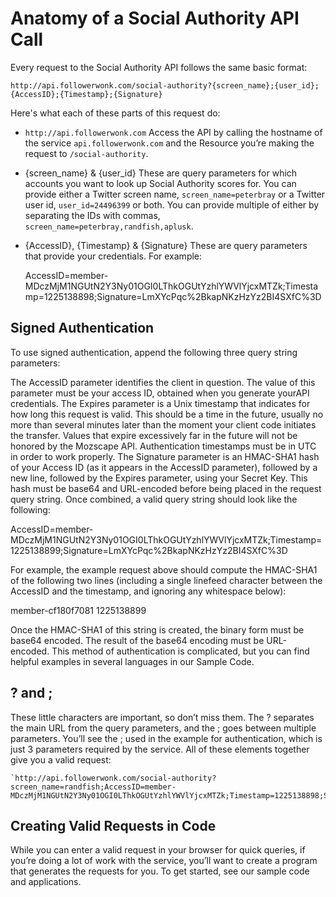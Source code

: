 # Anatomy of a Social Authority API Call

Every request to the Social Authority API follows the same basic format: 

    http://api.followerwonk.com/social-authority?{screen_name};{user_id};{AccessID};{Timestamp};{Signature}

Here's what each of these parts of this request do:

* `http://api.followerwonk.com`	
Access the API by calling the hostname of the service `api.followerwonk.com` and the Resource you’re making the request to `/social-authority`.

* {screen_name} & {user_id}
These are query parameters for which accounts you want to look up Social Authority scores for. You can provide either a Twitter screen name, `screen_name=peterbray` or a Twitter user id, `user_id=24496399` or both. You can provide multiple of either by separating the IDs with commas, `screen_name=peterbray,randfish,aplusk`.

* {AccessID}, {Timestamp} & {Signature}
These are query parameters that provide your credentials. For example:

    AccessID=member-MDczMjM1NGUtN2Y3Ny01OGI0LThkOGUtYzhlYWVlYjcxMTZk;Timestamp=1225138898;Signature=LmXYcPqc%2BkapNKzHzYz2BI4SXfC%3D

## Signed Authentication

To use signed authentication, append the following three query string parameters:

The AccessID parameter identifies the client in question. The value of this parameter must be your access ID, obtained when you generate yourAPI credentials.
The Expires parameter is a Unix timestamp that indicates for how long this request is valid. This should be a time in the future, usually no more than several minutes later than the moment your client code initiates the transfer. Values that expire excessively far in the future will not be honored by the Mozscape API. Authentication timestamps must be in UTC in order to work properly.
The Signature parameter is an HMAC-SHA1 hash of your Access ID (as it appears in the AccessID parameter), followed by a new line, followed by the Expires parameter, using your Secret Key. This hash must be base64 and URL-encoded before being placed in the request query string.
Once combined, a valid query string should look like the following:

AccessID=member-MDczMjM1NGUtN2Y3Ny01OGI0LThkOGUtYzhlYWVlYjcxMTZk;Timestamp=1225138899;Signature=LmXYcPqc%2BkapNKzHzYz2BI4SXfC%3D

For example, the example request above should compute the HMAC-SHA1 of the following two lines (including a single linefeed character between the AccessID and the timestamp, and ignoring any whitespace below):

member-cf180f7081 <newline> 1225138899

Once the HMAC-SHA1 of this string is created, the binary form must be base64 encoded. The result of the base64 encoding must be URL-encoded. This method of authentication is complicated, but you can find helpful examples in several languages in our Sample Code.

## ? and ;

These little characters are important, so don’t miss them. The ? separates the main URL from the query parameters, and the ; goes between multiple parameters. You’ll see the ; used in the example for authentication, which is just 3 parameters required by the service.
All of these elements together give you a valid request:

    `http://api.followerwonk.com/social-authority?screen_name=randfish;AccessID=member-MDczMjM1NGUtN2Y3Ny01OGI0LThkOGUtYzhlYWVlYjcxMTZk;Timestamp=1225138898;Signature=LmXYcPqc%2BkapNKzHzYz2BI4SXfC%3D`

## Creating Valid Requests in Code
While you can enter a valid request in your browser for quick queries, if you’re doing a lot of work with the service, you’ll want to create a program that generates the requests for you. To get started, see our sample code and applications.
